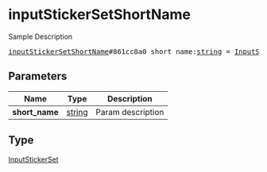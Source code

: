 # inputStickerSetShortName

Sample Description

<pre>
<a href="../constructor/inputStickerSetShortName.md">inputStickerSetShortName</a>#861cc8a0 short_name:<a href="../type/string.md">string</a> = <a href="../type/InputStickerSet.md">InputStickerSet</a>;</pre>
## Parameters

| Name | Type | Description |
|------|:----:|-------------|
| **short_name** | <a href="../type/string.md">string</a> | Param description |

## Type

<a href="../type/InputStickerSet.md">InputStickerSet</a>
